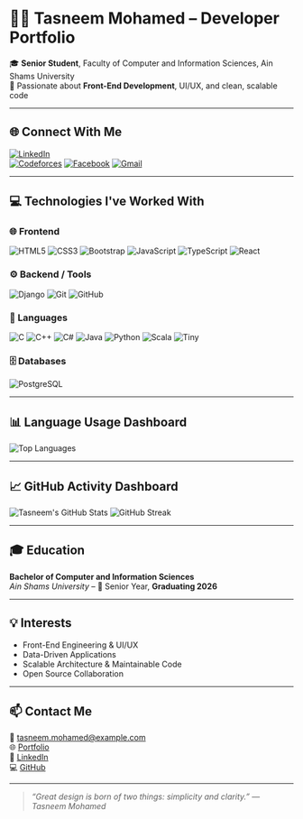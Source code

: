 
# 👩‍💻 Tasneem Mohamed – Developer Portfolio

🎓 **Senior Student**, Faculty of Computer and Information Sciences, Ain Shams University  
🎯 Passionate about **Front-End Development**, UI/UX, and clean, scalable code

---

## 🌐 Connect With Me
[![LinkedIn](https://img.shields.io/badge/LinkedIn-0077B5?style=for-the-badge&logo=linkedin&logoColor=white)](https://linkedin.com)  
[![Codeforces](https://img.shields.io/badge/Codeforces-orange?style=for-the-badge&logo=codeforces)](https://codeforces.com)
[![Facebook](https://img.shields.io/badge/Facebook-1877F2?style=for-the-badge&logo=facebook&logoColor=white)](https://facebook.com)
[![Gmail](https://img.shields.io/badge/Gmail-EA4335?style=for-the-badge&logo=gmail&logoColor=white)](mailto:tasneem.mohamed@example.com)

---

## 💻 Technologies I've Worked With

### 🌐 Frontend
![HTML5](https://img.shields.io/badge/-HTML5-E34F26?style=for-the-badge&logo=html5&logoColor=white)
![CSS3](https://img.shields.io/badge/-CSS3-1572B6?style=for-the-badge&logo=css3)
![Bootstrap](https://img.shields.io/badge/-Bootstrap-563D7C?style=for-the-badge&logo=bootstrap)
![JavaScript](https://img.shields.io/badge/-JavaScript-F7DF1E?style=for-the-badge&logo=javascript&logoColor=black)
![TypeScript](https://img.shields.io/badge/-TypeScript-3178C6?style=for-the-badge&logo=typescript)
![React](https://img.shields.io/badge/-React-20232A?style=for-the-badge&logo=react)

### ⚙️ Backend / Tools
![Django](https://img.shields.io/badge/-Django-092E20?style=for-the-badge&logo=django)
![Git](https://img.shields.io/badge/-Git-F05032?style=for-the-badge&logo=git)
![GitHub](https://img.shields.io/badge/-GitHub-181717?style=for-the-badge&logo=github)

### 🧠 Languages
![C](https://img.shields.io/badge/-C-555?style=for-the-badge&logo=c)
![C++](https://img.shields.io/badge/-C++-00599C?style=for-the-badge&logo=c%2b%2b)
![C#](https://img.shields.io/badge/-CSharp-239120?style=for-the-badge&logo=c-sharp)
![Java](https://img.shields.io/badge/-Java-007396?style=for-the-badge&logo=java)
![Python](https://img.shields.io/badge/-Python-3776AB?style=for-the-badge&logo=python)
![Scala](https://img.shields.io/badge/-Scala-DC322F?style=for-the-badge&logo=scala)
![Tiny](https://img.shields.io/badge/-Tiny-black?style=for-the-badge)

### 🗄️ Databases
![PostgreSQL](https://img.shields.io/badge/-PostgreSQL-336791?style=for-the-badge&logo=postgresql)

---

## 📊 Language Usage Dashboard

![Top Languages](https://github-readme-stats.vercel.app/api/top-langs/?username=yourusername&layout=compact&theme=default)

---

## 📈 GitHub Activity Dashboard

![Tasneem's GitHub Stats](https://github-readme-stats.vercel.app/api?username=yourusername&show_icons=true&theme=default)
![GitHub Streak](https://github-readme-streak-stats.herokuapp.com?user=yourusername&theme=default)

---

## 🎓 Education
**Bachelor of Computer and Information Sciences**  
*Ain Shams University* – 📍 Senior Year, **Graduating 2026**

---

## 💡 Interests

- Front-End Engineering & UI/UX
- Data-Driven Applications
- Scalable Architecture & Maintainable Code
- Open Source Collaboration

---

## 📫 Contact Me

📧 tasneem.mohamed@example.com  
🌐 [Portfolio](https://tasneem.dev)  
💼 [LinkedIn](https://linkedin.com)  
💻 [GitHub](https://github.com/yourusername)

---

> _“Great design is born of two things: simplicity and clarity.” — Tasneem Mohamed_
